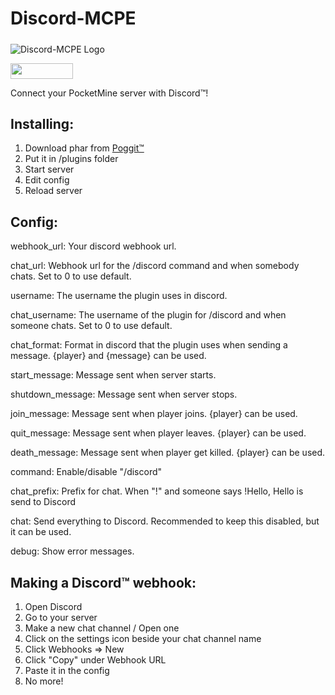 # Discord-MCPE

#####

![Discord-MCPE Logo](logo.png)

[<img src="https://poggit.pmmp.io/ci.shield/NiekertDev/Discord-MCPE/~" width="100" height="25" />](https://poggit.pmmp.io/ci/niekmussche/Discord-MCPE/Discord-MCPE)

Connect your PocketMine server with Discord&trade;!

## Installing:
1. Download phar from [Poggit&trade;](https://poggit.pmmp.io/ci/NiekertDev/Discord-MCPE)
2. Put it in /plugins folder
3. Start server
4. Edit config
5. Reload server

## Config:
webhook_url: Your discord webhook url.

chat_url: Webhook url for the /discord command and when somebody chats. Set to 0 to use default.

username: The username the plugin uses in discord.

chat_username: The username of the plugin for /discord and when someone chats. Set to 0 to use default.

chat_format: Format in discord that the plugin uses when sending a message. {player} and {message} can be used.

start_message: Message sent when server starts.

shutdown_message: Message sent when server stops.

join_message: Message sent when player joins. {player} can be used.

quit_message: Message sent when player leaves. {player} can be used.

death_message: Message sent when player get killed. {player} can be used.

command: Enable/disable "/discord"

chat_prefix: Prefix for chat. When "!" and someone says !Hello, Hello is send to Discord

chat: Send everything to Discord. Recommended to keep this disabled, but it can be used.

debug: Show error messages.

## Making a Discord&trade; webhook:
1. Open Discord
2. Go to your server
3. Make a new chat channel / Open one
4. Click on the settings icon beside your chat channel name
5. Click Webhooks => New
6. Click "Copy" under Webhook URL
7. Paste it in the config
8. No more!
